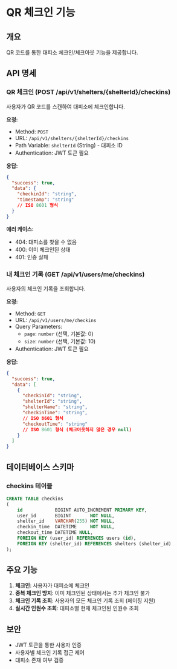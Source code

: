 # QR 체크인 기능

## 개요

QR 코드를 통한 대피소 체크인/체크아웃 기능을 제공합니다.

## API 명세

### QR 체크인 (POST /api/v1/shelters/{shelterId}/checkins)

사용자가 QR 코드를 스캔하여 대피소에 체크인합니다.

**요청:**

- Method: `POST`
- URL: `/api/v1/shelters/{shelterId}/checkins`
- Path Variable: `shelterId` (String) - 대피소 ID
- Authentication: JWT 토큰 필요

**응답:**

```json
{
  "success": true,
  "data": {
    "checkinId": "string",
    "timestamp": "string"
    // ISO 8601 형식
  }
}
```

**에러 케이스:**

- 404: 대피소를 찾을 수 없음
- 400: 이미 체크인된 상태
- 401: 인증 실패

### 내 체크인 기록 (GET /api/v1/users/me/checkins)

사용자의 체크인 기록을 조회합니다.

**요청:**

- Method: `GET`
- URL: `/api/v1/users/me/checkins`
- Query Parameters:
    - `page`: `number` (선택, 기본값: 0)
    - `size`: `number` (선택, 기본값: 10)
- Authentication: JWT 토큰 필요

**응답:**

```json
{
  "success": true,
  "data": [
    {
      "checkinId": "string",
      "shelterId": "string",
      "shelterName": "string",
      "checkinTime": "string",
      // ISO 8601 형식
      "checkoutTime": "string"
      // ISO 8601 형식 (체크아웃하지 않은 경우 null)
    }
  ]
}
```

## 데이터베이스 스키마

### checkins 테이블

```sql
CREATE TABLE checkins
(
    id            BIGINT AUTO_INCREMENT PRIMARY KEY,
    user_id       BIGINT       NOT NULL,
    shelter_id    VARCHAR(255) NOT NULL,
    checkin_time  DATETIME     NOT NULL,
    checkout_time DATETIME NULL,
    FOREIGN KEY (user_id) REFERENCES users (id),
    FOREIGN KEY (shelter_id) REFERENCES shelters (shelter_id)
);
```

## 주요 기능

1. **체크인**: 사용자가 대피소에 체크인
2. **중복 체크인 방지**: 이미 체크인된 상태에서는 추가 체크인 불가
3. **체크인 기록 조회**: 사용자의 모든 체크인 기록 조회 (페이징 지원)
4. **실시간 인원수 조회**: 대피소별 현재 체크인된 인원수 조회

## 보안

- JWT 토큰을 통한 사용자 인증
- 사용자별 체크인 기록 접근 제어
- 대피소 존재 여부 검증 